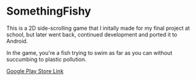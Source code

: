 # SomethingFishy
 This is a 2D side-scrolling game that I initally made for my final project at school, but later went back, continued development and ported it to Android.
 
 In the game, you're a fish trying to swim as far as you can without succumbing to plastic pollution.
 
 [Google Play Store Link](https://play.google.com/store/apps/details?id=com.liamgreen.SomethingFishy)
